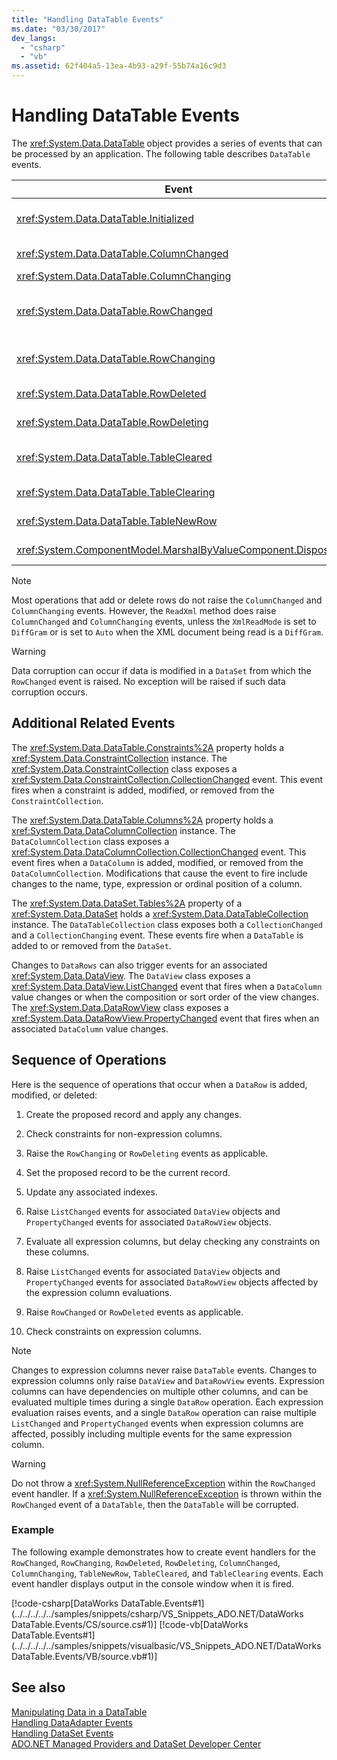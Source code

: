```yaml
---
title: "Handling DataTable Events"
ms.date: "03/30/2017"
dev_langs: 
  - "csharp"
  - "vb"
ms.assetid: 62f404a5-13ea-4b93-a29f-55b74a16c9d3
---
```

# Handling DataTable Events
The <xref:System.Data.DataTable> object provides a series of events that can be processed by an application. The following table describes `DataTable` events.  
  
|Event|Description|  
|-----------|-----------------|  
|<xref:System.Data.DataTable.Initialized>|Occurs after the <xref:System.Data.DataTable.EndInit%2A> method of a `DataTable` is called. This event is intended primarily to support design-time scenarios.|  
|<xref:System.Data.DataTable.ColumnChanged>|Occurs after a value has been successfully changed in a <xref:System.Data.DataColumn>.|  
|<xref:System.Data.DataTable.ColumnChanging>|Occurs when a value has been submitted for a `DataColumn`.|  
|<xref:System.Data.DataTable.RowChanged>|Occurs after a `DataColumn` value or the <xref:System.Data.DataRow.RowState%2A> of a <xref:System.Data.DataRow> in the `DataTable` has been changed successfully.|  
|<xref:System.Data.DataTable.RowChanging>|Occurs when a change has been submitted for a `DataColumn` value or the `RowState` of a `DataRow` in the `DataTable`.|  
|<xref:System.Data.DataTable.RowDeleted>|Occurs after a `DataRow` in the `DataTable` has been marked as `Deleted`.|  
|<xref:System.Data.DataTable.RowDeleting>|Occurs before a `DataRow` in the `DataTable` is marked as `Deleted`.|  
|<xref:System.Data.DataTable.TableCleared>|Occurs after a call to the <xref:System.Data.DataTable.Clear%2A> method of the `DataTable` has successfully cleared every `DataRow`.|  
|<xref:System.Data.DataTable.TableClearing>|Occurs after the `Clear` method is called but before the `Clear` operation begins.|  
|<xref:System.Data.DataTable.TableNewRow>|Occurs after a new `DataRow` is created by a call to the `NewRow` method of the `DataTable`.|  
|<xref:System.ComponentModel.MarshalByValueComponent.Disposed>|Occurs when the `DataTable` is `Disposed`. Inherited from <xref:System.ComponentModel.MarshalByValueComponent>.|  
  
> [!NOTE]
>  Most operations that add or delete rows do not raise the `ColumnChanged` and `ColumnChanging` events. However, the `ReadXml` method does raise `ColumnChanged` and `ColumnChanging` events, unless the `XmlReadMode` is set to `DiffGram` or is set to `Auto` when the XML document being read is a `DiffGram`.  
  
> [!WARNING]
>  Data corruption can occur if data is modified in a `DataSet` from which the `RowChanged` event is raised. No exception will be raised if such data corruption occurs.  
  
## Additional Related Events  
 The <xref:System.Data.DataTable.Constraints%2A> property holds a <xref:System.Data.ConstraintCollection> instance. The <xref:System.Data.ConstraintCollection> class exposes a <xref:System.Data.ConstraintCollection.CollectionChanged> event. This event fires when a constraint is added, modified, or removed from the `ConstraintCollection`.  
  
 The <xref:System.Data.DataTable.Columns%2A> property holds a <xref:System.Data.DataColumnCollection> instance. The `DataColumnCollection` class exposes a <xref:System.Data.DataColumnCollection.CollectionChanged> event. This event fires when a `DataColumn` is added, modified, or removed from the `DataColumnCollection`. Modifications that cause the event to fire include changes to the name, type, expression or ordinal position of a column.  
  
 The <xref:System.Data.DataSet.Tables%2A> property of a <xref:System.Data.DataSet> holds a <xref:System.Data.DataTableCollection> instance. The `DataTableCollection` class exposes both a `CollectionChanged` and a `CollectionChanging` event. These events fire when a `DataTable` is added to or removed from the `DataSet`.  
  
 Changes to `DataRows` can also trigger events for an associated <xref:System.Data.DataView>. The `DataView` class exposes a <xref:System.Data.DataView.ListChanged> event that fires when a `DataColumn` value changes or when the composition or sort order of the view changes. The <xref:System.Data.DataRowView> class exposes a <xref:System.Data.DataRowView.PropertyChanged> event that fires when an associated `DataColumn` value changes.  
  
## Sequence of Operations  
 Here is the sequence of operations that occur when a `DataRow` is added, modified, or deleted:  
  
1.  Create the proposed record and apply any changes.  
  
2.  Check constraints for non-expression columns.  
  
3.  Raise the `RowChanging` or `RowDeleting` events as applicable.  
  
4.  Set the proposed record to be the current record.  
  
5.  Update any associated indexes.  
  
6.  Raise `ListChanged` events for associated `DataView` objects and `PropertyChanged` events for associated `DataRowView` objects.  
  
7.  Evaluate all expression columns, but delay checking any constraints on these columns.  
  
8.  Raise `ListChanged` events for associated `DataView` objects and `PropertyChanged` events for associated `DataRowView` objects affected by the expression column evaluations.  
  
9. Raise `RowChanged` or `RowDeleted` events as applicable.  
  
10. Check constraints on expression columns.  
  
> [!NOTE]
>  Changes to expression columns never raise `DataTable` events. Changes to expression columns only raise `DataView` and `DataRowView` events. Expression columns can have dependencies on multiple other columns, and can be evaluated multiple times during a single `DataRow` operation. Each expression evaluation raises events, and a single `DataRow` operation can raise multiple `ListChanged` and `PropertyChanged` events when expression columns are affected, possibly including multiple events for the same expression column.  
  
> [!WARNING]
>  Do not throw a <xref:System.NullReferenceException> within the `RowChanged` event handler. If a <xref:System.NullReferenceException> is thrown within the `RowChanged` event of a `DataTable`, then the `DataTable` will be corrupted.  
  
### Example  
 The following example demonstrates how to create event handlers for the `RowChanged`, `RowChanging`, `RowDeleted`, `RowDeleting`, `ColumnChanged`, `ColumnChanging`, `TableNewRow`, `TableCleared`, and `TableClearing` events. Each event handler displays output in the console window when it is fired.  
  
 [!code-csharp[DataWorks DataTable.Events#1](../../../../../samples/snippets/csharp/VS_Snippets_ADO.NET/DataWorks DataTable.Events/CS/source.cs#1)]
 [!code-vb[DataWorks DataTable.Events#1](../../../../../samples/snippets/visualbasic/VS_Snippets_ADO.NET/DataWorks DataTable.Events/VB/source.vb#1)]  
  
## See also
 [Manipulating Data in a DataTable](../../../../../docs/framework/data/adonet/dataset-datatable-dataview/manipulating-data-in-a-datatable.md)  
 [Handling DataAdapter Events](../../../../../docs/framework/data/adonet/handling-dataadapter-events.md)  
 [Handling DataSet Events](../../../../../docs/framework/data/adonet/dataset-datatable-dataview/handling-dataset-events.md)  
 [ADO.NET Managed Providers and DataSet Developer Center](https://go.microsoft.com/fwlink/?LinkId=217917)
